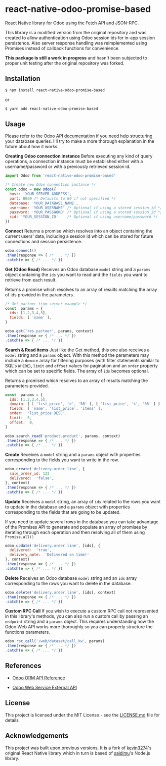 # react-native-odoo-promise-based

React Native library for Odoo using the Fetch API and JSON-RPC.

This library is a modified version from the original repository and was created to allow authentication using Odoo session ids for in-app session persistence. Also server response handling was reimplemented using Promises instead of callback functions for convenience.

**This package is still a work in progress** and hasn't been subjected to proper unit testing after the original repository was forked.

## Installation

```bash
$ npm install react-native-odoo-promise-based
```
or
```bash
$ yarn add react-native-odoo-promise-based
```

## Usage

Please refer to the Odoo [API documentation](https://www.odoo.com/documentation/11.0/webservices/odoo.html) if you need help structuring your database queries. I'll try to make a more thorough explanation in the future about how it works.

**Creating Odoo connection instance**
Before executing any kind of query operations, a connection instance must be established either with a username/password or with a previously retrieved session id.
```js
import Odoo from 'react-native-odoo-promise-based'

/* Create new Odoo connection instance */
const odoo = new Odoo({
  host: 'YOUR_SERVER_ADDRESS',
  port: 8069 /* Defaults to 80 if not specified */
  database: 'YOUR_DATABASE_NAME',
  username: 'YOUR_USERNAME' /* Optional if using a stored session_id */
  password: 'YOUR_PASSWORD' /* Optional if using a stored session_id */
  sid: 'YOUR_SESSION_ID'    /* Optional if using username/password */
})

```

**Connect**
Returns a promise which resolves into an object containing the current users' data, including a session id which can be stored for future connections and session persistence.
```js
odoo.connect()
.then(response => { /* ... */ })
.catch(e => { /* ... */ })
```

**Get (Odoo Read)**
Receives an Odoo database `model` string and a `params` object containing the `ids` you want to read and the `fields` you want to retrieve from each result.

Returns a promise which resolves to an array of results matching the array of ids provided in the parameters.
```js
/* Get partner from server example */
const  params = {
  ids: [1,2,3,4,5],
  fields: [ 'name' ],
}

odoo.get('res.partner', params, context)
.then(response => { /* ... */ })
.catch(e => { /* ... */ })
```

**Search & Read items**
Just like the Get method, this one also receives a `model` string and a `params` object. With this method the parameters may include a `domain` array for filtering purposes (with filter statements similar to SQL's `WHERE`),  `limit` and `offset` values for pagination and an `order` property which can be set to specific fields. The array of `ids` becomes optional.

Returns a promised which resolves to an array of results matching the parameters provided.
```js
const  params = {
  ids: [1,2,3,4,5],
  domain: [ [ 'list_price', '>', '50' ], [ 'list_price', '<', '65' ] ],
  fields: [ 'name', 'list_price', 'items' ],
  order:  'list_price DESC',
  limit:  5,
  offset:  0,
}

odoo.search_read('product.product', params, context)
.then(response => { /* ... */ })
.catch(e => { /* ... */ })
```

**Create**
Receives a `model` string and a `params` object with properties corresponding to the fields you want to write in the row.

```js
odoo.create('delivery.order.line', {
  sale_order_id: 123
  delivered:  'false',
}, context)
.then(response => { /* ... */ })
.catch(e => { /* ... */ })
```


**Update**
Receives a `model` string, an array of `ids` related to the rows you want to update in the database and a `params` object with properties corresponding to the fields that are going to be updated.

If you need to update several rows in the database you can take advantage of the Promises API to generate and populate an array of promises by iterating through each operation and then resolving all of them using `Promise.all()`
```js
odoo.update('delivery.order.line', [ids], {
  delivered:  'true',
  delivery_note:  'Delivered on time!'
}, context)
.then(response => { /* ... */ })
.catch(e => { /* ... */ })
```

**Delete**
Receives an Odoo database `model` string and an `ids` array corresponding to the rows you want to delete in the database.

```js
odoo.delete('delivery.order.line', [ids], context)
.then(response => { /* ... */ })
.catch(e => { /* ... */ })
```

**Custom RPC Call**
If you wish to execute a custom RPC call not represented in this library's methods, you can also run a custom call by passing an `endpoint` string and a `params` object. This requires understanding how the Odoo Web API works more thoroughly so you can properly structure the functions parameters.

```js
odoo.rpc_call('/web/dataset/call_kw', params)
.then(response => { /* ... */ })
.catch(e => { /* ... */ })
```

## References

*  [Odoo ORM API Reference](https://www.odoo.com/documentation/11.0/reference/orm.html)

*  [Odoo Web Service External API](https://www.odoo.com/documentation/11.0/webservices/odoo.html)

## License
This project is licensed under the MIT License - see the  [LICENSE.md](https://github.com/cesar-gutierrez/react-native-odoo/LICENSE.md)  file for details

## Acknowledgements

This project was built upon previous versions. It is a fork of [kevin3274](https://github.com/kevin3274/react-native-odoo)'s original React Native library which in turn is based of [saidimu](https://github.com/saidimu/odoo)'s Node.js library.